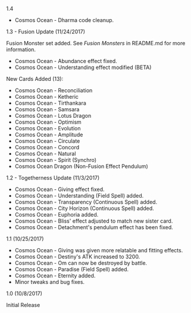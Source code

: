 1.4 

- Cosmos Ocean - Dharma code cleanup.

1.3 - Fusion Update (11/24/2017)

Fusion Monster set added. See *Fusion Monsters* in README.md for more information.

- Cosmos Ocean - Abundance effect fixed.
- Cosmos Ocean - Understanding effect modified (BETA)

New Cards Added (13):
- Cosmos Ocean - Reconciliation
- Cosmos Ocean - Ketheric
- Cosmos Ocean - Tirthankara
- Cosmos Ocean - Samsara
- Cosmos Ocean - Lotus Dragon
- Cosmos Ocean - Optimism
- Cosmos Ocean - Evolution
- Cosmos Ocean - Amplitude
- Cosmos Ocean - Circulate
- Cosmos Ocean - Concord
- Cosmos Ocean - Natural
- Cosmos Ocean - Spirit (Synchro)
- Cosmos Ocean Dragon (Non-Fusion Effect Pendulum)

1.2 - Togetherness Update (11/3/2017)

- Cosmos Ocean - Giving effect fixed.
- Cosmos Ocean - Understanding (Field Spell) added.
- Cosmos Ocean - Transparency (Continuous Spell) added.
- Cosmos Ocean - City Horizon (Continuous Spell) added.
- Cosmos Ocean - Euphoria added.
- Cosmos Ocean - Bliss' effect adjusted to match new sister card.
- Cosmos Ocean - Detachment's pendulum effect has been fixed.

1.1 (10/25/2017)

- Cosmos Ocean - Giving was given more relatable and fitting effects.
- Cosmos Ocean - Destiny's ATK increased to 3200.
- Cosmos Ocean - Om can now be destroyed by battle.
- Cosmos Ocean - Paradise (Field Spell) added.
- Cosmos Ocean - Eternity added.
- Minor tweaks and bug fixes.

1.0 (10/8/2017)

Initial Release